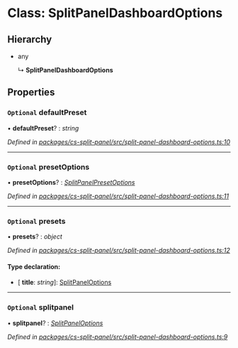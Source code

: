 # Class: SplitPanelDashboardOptions

## Hierarchy

* any

  ↳ **SplitPanelDashboardOptions**

## Properties

### `Optional` defaultPreset

• **defaultPreset**? : *string*

*Defined in [packages/cs-split-panel/src/split-panel-dashboard-options.ts:10](https://github.com/TNOCS/csnext/blob/34474da7/packages/cs-split-panel/src/split-panel-dashboard-options.ts#L10)*

___

### `Optional` presetOptions

• **presetOptions**? : *[SplitPanelPresetOptions](_cs_split_panel_src_split_panel_dashboard_options_.splitpanelpresetoptions.md)*

*Defined in [packages/cs-split-panel/src/split-panel-dashboard-options.ts:11](https://github.com/TNOCS/csnext/blob/34474da7/packages/cs-split-panel/src/split-panel-dashboard-options.ts#L11)*

___

### `Optional` presets

• **presets**? : *object*

*Defined in [packages/cs-split-panel/src/split-panel-dashboard-options.ts:12](https://github.com/TNOCS/csnext/blob/34474da7/packages/cs-split-panel/src/split-panel-dashboard-options.ts#L12)*

#### Type declaration:

* \[ **title**: *string*\]: [SplitPanelOptions](_cs_split_panel_src_split_panel_options_.splitpaneloptions.md)

___

### `Optional` splitpanel

• **splitpanel**? : *[SplitPanelOptions](_cs_split_panel_src_split_panel_options_.splitpaneloptions.md)*

*Defined in [packages/cs-split-panel/src/split-panel-dashboard-options.ts:9](https://github.com/TNOCS/csnext/blob/34474da7/packages/cs-split-panel/src/split-panel-dashboard-options.ts#L9)*

